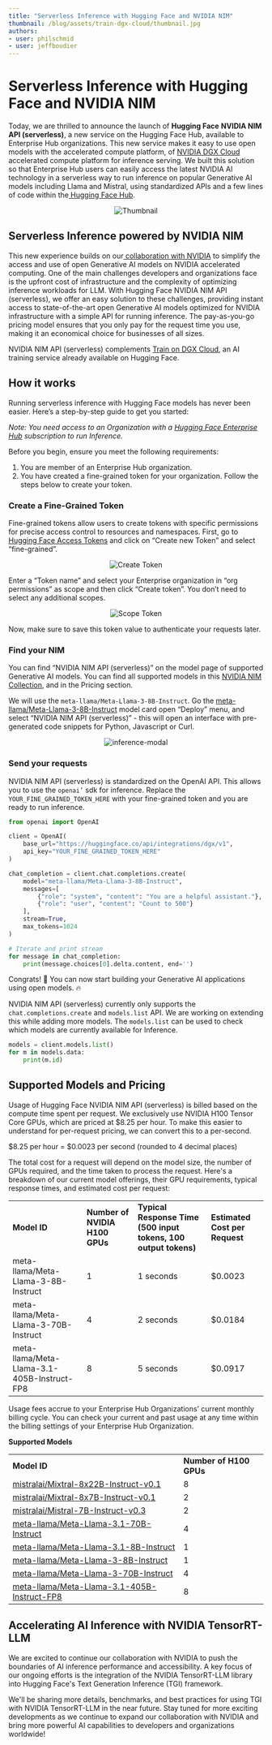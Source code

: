 ```yaml
---
title: "Serverless Inference with Hugging Face and NVIDIA NIM" 
thumbnail: /blog/assets/train-dgx-cloud/thumbnail.jpg
authors:
- user: philschmid
- user: jeffboudier
---
```


# Serverless Inference with Hugging Face and NVIDIA NIM

Today, we are thrilled to announce the launch of **Hugging Face** **NVIDIA NIM API (serverless)**, a new service on the Hugging Face Hub, available to Enterprise Hub organizations. This new service makes it easy to use open models with the accelerated compute platform, of [NVIDIA DGX Cloud](https://www.nvidia.com/en-us/data-center/dgx-cloud) accelerated compute platform for inference serving. We built this solution so that Enterprise Hub users can easily access the latest NVIDIA AI technology in a serverless way to run inference on popular Generative AI models including Llama and Mistral, using standardized APIs and a few lines of code within the[ Hugging Face Hub](https://huggingface.co/models).


<div align="center"> 
  <img src="/blog/assets/train-dgx-cloud/thumbnail.jpg" alt="Thumbnail"> 
</div>


## Serverless Inference powered by NVIDIA NIM

This new experience builds on our[ collaboration with NVIDIA](https://nvidianews.nvidia.com/news/nvidia-and-hugging-face-to-connect-millions-of-developers-to-generative-ai-supercomputing) to simplify the access and use of open Generative AI models on NVIDIA accelerated computing. One of the main challenges developers and organizations face is the upfront cost of infrastructure and the complexity of optimizing inference workloads for LLM. With Hugging Face NVIDIA NIM API (serverless), we offer an easy solution to these challenges, providing instant access to state-of-the-art open Generative AI models optimized for NVIDIA infrastructure with a simple API for running inference. The pay-as-you-go pricing model ensures that you only pay for the request time you use, making it an economical choice for businesses of all sizes.

NVIDIA NIM API (serverless) complements [Train on DGX Cloud](https://huggingface.co/blog/train-dgx-cloud), an AI training service already available on Hugging Face. 


## How it works

Running serverless inference with Hugging Face models has never been easier. Here’s a step-by-step guide to get you started:

_Note: You need access to an Organization with a [Hugging Face Enterprise Hub](https://huggingface.co/enterprise) subscription to run Inference._

Before you begin, ensure you meet the following requirements:
1. You are member of an Enterprise Hub organization.
2. You have created a fine-grained token for your organization. Follow the steps below to create your token.


### Create a Fine-Grained Token

Fine-grained tokens allow users to create tokens with specific permissions for precise access control to resources and namespaces. First, go to[ Hugging Face Access Tokens](https://huggingface.co/settings/tokens) and click on “Create new Token” and select “fine-grained”.

<div align="center"> 
  <img src="https://huggingface.co/datasets/huggingface/documentation-images/resolve/main/blog/inference-dgx-cloud/fine-grained-token-1.png" alt="Create Token"> 
</div>



Enter a “Token name” and select your Enterprise organization in “org permissions” as scope and then click “Create token”. You don’t need to select any additional scopes. 


<div align="center"> 
  <img src="https://huggingface.co/datasets/huggingface/documentation-images/resolve/main/blog/inference-dgx-cloud/fine-grained-token-2.png" alt="Scope Token"> 
</div>


Now, make sure to save this token value to authenticate your requests later.


### **Find your NIM**

You can find “NVIDIA NIM API (serverless)” on the model page of supported Generative AI models. You can find all supported models in this [NVIDIA NIM Collection](https://huggingface.co/collections/nvidia/nim-66a3c6fcdcb5bbc6e975b508), and in the Pricing section. 

We will use the `meta-llama/Meta-Llama-3-8B-Instruct`. Go the [meta-llama/Meta-Llama-3-8B-Instruct](https://huggingface.co/meta-llama/Meta-Llama-3-8B-Instruct) model card open “Deploy” menu, and select “NVIDIA NIM API (serverless)” - this will open an interface with pre-generated code snippets for Python, Javascript or Curl. 



<div align="center"> 
  <img src="https://huggingface.co/datasets/huggingface/documentation-images/resolve/main/blog/inference-dgx-cloud/inference-modal.png" alt="inference-modal"> 
</div>


### **Send your requests**

NVIDIA NIM API (serverless) is standardized on the OpenAI API. This allows you to use the `openai’` sdk for inference. Replace the `YOUR_FINE_GRAINED_TOKEN_HERE` with your fine-grained token and you are ready to run inference. 

```python
from openai import OpenAI

client = OpenAI(
    base_url="https://huggingface.co/api/integrations/dgx/v1",
    api_key="YOUR_FINE_GRAINED_TOKEN_HERE"
)

chat_completion = client.chat.completions.create(
    model="meta-llama/Meta-Llama-3-8B-Instruct",
    messages=[
        {"role": "system", "content": "You are a helpful assistant."},
        {"role": "user", "content": "Count to 500"}
    ],
    stream=True,
    max_tokens=1024
)

# Iterate and print stream
for message in chat_completion:
    print(message.choices[0].delta.content, end='')
```

Congrats! 🎉 You can now start building your Generative AI applications using open models. 🔥

NVIDIA NIM API (serverless) currently only supports the `chat.completions.create` and `models.list` API. We are working on extending this while adding more models. The `models.list` can be used to check which models are currently available for Inference. 

```python
models = client.models.list()
for m in models.data:
    print(m.id)
```


## Supported Models and Pricing 

Usage of Hugging Face NVIDIA NIM API (serverless) is billed based on the compute time spent per request. We exclusively use NVIDIA H100 Tensor Core GPUs, which are priced at $8.25 per hour. To make this easier to understand for per-request pricing, we can convert this to a per-second.

$8.25 per hour = $0.0023 per second (rounded to 4 decimal places)

The total cost for a request will depend on the model size, the number of GPUs required, and the time taken to process the request. Here's a breakdown of our current model offerings, their GPU requirements, typical response times, and estimated cost per request:


<table>
  <tr>
   <td><strong>Model ID</strong>
   </td>
   <td><strong>Number of NVIDIA H100 GPUs</strong>
   </td>
   <td><strong>Typical Response Time (500 input tokens, 100 output tokens)</strong>
   </td>
   <td><strong>Estimated Cost per Request</strong>
   </td>
  </tr>
  <tr>
   <td>meta-llama/Meta-Llama-3-8B-Instruct
   </td>
   <td>1
   </td>
   <td>1 seconds
   </td>
   <td>$0.0023
   </td>
  </tr>
  <tr>
   <td>meta-llama/Meta-Llama-3-70B-Instruct
   </td>
   <td>4
   </td>
   <td>2 seconds
   </td>
   <td>$0.0184
   </td>
  </tr>
  <tr>
   <td>meta-llama/Meta-Llama-3.1-405B-Instruct-FP8
   </td>
   <td>8
   </td>
   <td>5 seconds
   </td>
   <td>$0.0917
   </td>
  </tr>
</table>


Usage fees accrue to your Enterprise Hub Organizations’ current monthly billing cycle. You can check your current and past usage at any time within the billing settings of your Enterprise Hub Organization.

**Supported Models**


<table>
  <tr>
   <td><strong>Model ID</strong>
   </td>
   <td><strong>Number of H100 GPUs</strong>
   </td>
  </tr>
  <tr>
   <td><a href="https://huggingface.co/mistralai/Mixtral-8x22B-Instruct-v0.1">mistralai/Mixtral-8x22B-Instruct-v0.1</a>
   </td>
   <td>8
   </td>
  </tr>
  <tr>
   <td><a href="https://huggingface.co/mistralai/Mixtral-8x7B-Instruct-v0.1">mistralai/Mixtral-8x7B-Instruct-v0.1</a>
   </td>
   <td>2
   </td>
  </tr>
  <tr>
   <td><a href="https://huggingface.co/mistralai/Mistral-7B-Instruct-v0.3">mistralai/Mistral-7B-Instruct-v0.3</a>
   </td>
   <td>2
   </td>
  </tr>
  <tr>
   <td><a href="https://huggingface.co/meta-llama/Meta-Llama-3.1-70B-Instruct">meta-llama/Meta-Llama-3.1-70B-Instruct</a>
   </td>
   <td>4
   </td>
  </tr>
  <tr>
   <td><a href="https://huggingface.co/meta-llama/Meta-Llama-3.1-8B-Instruct">meta-llama/Meta-Llama-3.1-8B-Instruct</a>
   </td>
   <td>1
   </td>
  </tr>
  <tr>
   <td><a href="https://huggingface.co/meta-llama/Meta-Llama-3-8B-Instruct">meta-llama/Meta-Llama-3-8B-Instruct</a>
   </td>
   <td>1
   </td>
  </tr>
  <tr>
   <td><a href="https://huggingface.co/meta-llama/Meta-Llama-3-70B-Instruct">meta-llama/Meta-Llama-3-70B-Instruct</a>
   </td>
   <td>4
   </td>
  </tr>
  <tr>
   <td><a href="https://huggingface.co/meta-llama/Meta-Llama-3.1-405B-Instruct-FP8">meta-llama/Meta-Llama-3.1-405B-Instruct-FP8</a>
   </td>
   <td>8
   </td>
  </tr>
</table>



## Accelerating AI Inference with NVIDIA TensorRT-LLM

We are excited to continue our collaboration with NVIDIA to push the boundaries of AI inference performance and accessibility. A key focus of our ongoing efforts is the integration of the NVIDIA TensorRT-LLM library into Hugging Face's Text Generation Inference (TGI) framework.

We'll be sharing more details, benchmarks, and best practices for using TGI with NVIDIA TensorRT-LLM in the near future. Stay tuned for more exciting developments as we continue to expand our collaboration with NVIDIA and bring more powerful AI capabilities to developers and organizations worldwide!

